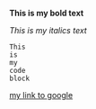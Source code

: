 **This is my bold text**

*This is my italics text*

~~~~
This
is 
my 
code 
block
~~~~
[my link to google](http://www.google.com "google")